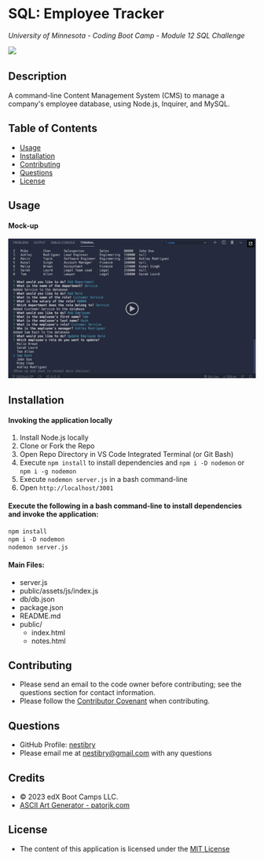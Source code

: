# SQL: Employee Tracker
*University of Minnesota - Coding Boot Camp - Module 12 SQL Challenge*

![](https://img.shields.io/badge/License-MIT_License-blue)

## Description

A command-line Content Management System (CMS) to manage a company's employee database, using Node.js, Inquirer, and MySQL.

## Table of Contents
- [Usage](#usage)
- [Installation](#installation)
- [Contributing](#contributing)
- [Questions](#questions)
- [License](#license)

## Usage

#### Mock-up

[![A video thumbnail shows the command-line employee management application with a play button overlaying the view.](./_challenge_info/Assets/12-sql-homework-video-thumbnail.png)](https://2u-20.wistia.com/medias/2lnle7xnpk)

## Installation 
#### Invoking the application locally

1. Install Node.js locally
2. Clone or Fork the Repo
3. Open Repo Directory in VS Code Integrated Terminal (or Git Bash)
4. Execute `npm install` to install dependencies and `npm i -D nodemon` or `npm i -g nodemon`
4. Execute `nodemon server.js` in a bash command-line
5. Open `http://localhost/3001`


#### Execute the following in a bash command-line to install dependencies and invoke the application:
```
npm install 
npm i -D nodemon
nodemon server.js
```

#### Main Files: 

- server.js
- public/assets/js/index.js
- db/db.json
- package.json
- README.md
- public/
    - index.html
    - notes.html


## Contributing
- Please send an email to the code owner before contributing; see the questions section for contact information. 
- Please follow the [Contributor Covenant](https://www.contributor-covenant.org/) when contributing.

## Questions

- GitHub Profile: [nestibry](https://github.com/nestibry)
- Please email me at [nestibry@gmail.com](mailto:nestibry@gmail.com) with any questions

## Credits
- © 2023 edX Boot Camps LLC.
- [ASCII Art Generator - patorjk.com](https://patorjk.com/software/taag/#p=display&f=ANSI%20Regular&t=Employee%0AManager)

## License

- The content of this application is licensed under the [MIT License](https://choosealicense.com/licenses/mit/)

